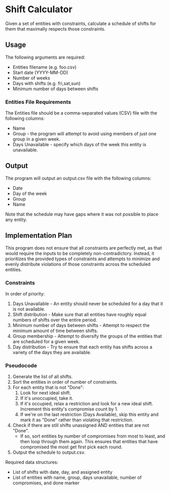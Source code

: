# Shift Calculator
Given a set of entities with constraints, calculate a schedule of shifts for them that maximally respects those constraints.

## Usage
The following arguments are required:
- Entities filename (e.g. foo.csv)
- Start date (YYYY-MM-DD)
- Number of weeks
- Days with shifts (e.g. fri,sat,sun)
- Minimum number of days between shifts

### Entities File Requirements
The Entities file should be a comma-separated values (CSV) file with the following columns:
- Name
- Group - the program will attempt to avoid using members of just one group in a given week.
- Days Unavailable - specify which days of the week this entity is unavailable.

## Output
The program will output an output.csv file with the following columns:
- Date
- Day of the week
- Group
- Name

Note that the schedule may have gaps where it was not possible to place any entity.

## Implementation Plan
This program does not ensure that all constraints are perfectly met, as that would require the inputs to be completely non-contradictory. Instead, it prioritizes the provided types of constraints and attempts to minimize and evenly distribute violations of those constraints across the scheduled entities.

### Constraints
In order of priority:
1. Days Unavailable - An entity should never be scheduled for a day that it is not available.
1. Shift distribution - Make sure that all entities have roughly equal numbers of shifts over the entire period.
1. Minimum number of days between shifts - Attempt to respect the minimum amount of time between shifts.
1. Group membership - Attempt to diversify the groups of the entities that are scheduled for a given week.
1. Day distribution - Try to ensure that each entity has shifts across a variety of the days they are available.

### Pseudocode
1. Generate the list of all shifts.
1. Sort the entities in order of number of constraints.
1. For each entity that is not "Done":
   1. Look for next ideal shift.
   1. If it's unoccupied, take it.
   1. If it's occupied, relax a restriction and look for a new ideal shift. Increment this entity's compromise count by 1.
   1. If we're on the last restriction (Days Available), skip this entity and mark it as "Done" rather than violating that restriction.
1. Check if there are still shifts unassigned AND entities that are not "Done".
    - If so, sort entities by number of compromises from most to least, and then loop through them again. This ensures that entities that have compromised the most get first pick each round.
1. Output the schedule to output.csv.

Required data structures:
- List of shifts with date, day, and assigned entity
- List of entities with name, group, days unavailable, number of compromises, and done marker
